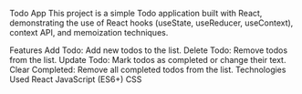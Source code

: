 Todo App
This project is a simple Todo application built with React, demonstrating the use of React hooks (useState, useReducer, useContext), context API, and memoization techniques.

Features
Add Todo: Add new todos to the list.
Delete Todo: Remove todos from the list.
Update Todo: Mark todos as completed or change their text.
Clear Completed: Remove all completed todos from the list.
Technologies Used
React
JavaScript (ES6+)
CSS
